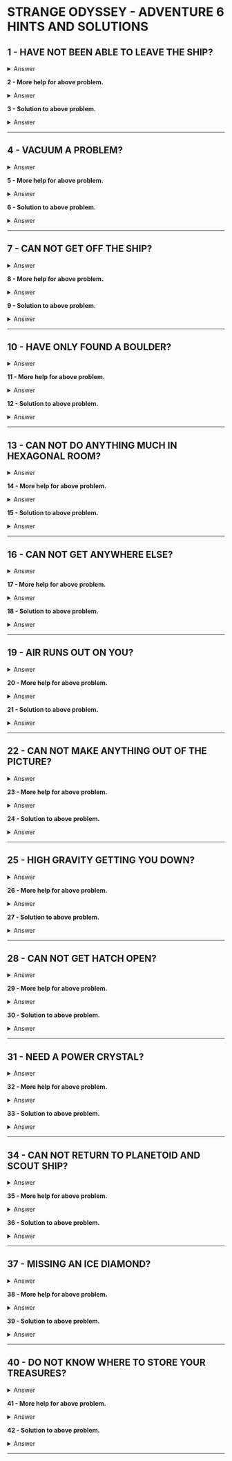 # STRANGE ODYSSEY - ADVENTURE 6 HINTS AND SOLUTIONS

## 1 - HAVE NOT BEEN ABLE TO LEAVE THE SHIP?
<details><summary>Answer</summary>EXAMINE THE CONSOLE</details>

**2 - More help for above problem.**
<details><summary>Answer</summary>PUSH THE RED BUTTON</details>

**3 - Solution to above problem.**
<details><summary>Answer</summary>PUSH RED THEN GO DOOR</details>

---


## 4 - VACUUM A PROBLEM?
<details><summary>Answer</summary>WEAR THE SPACESUIT</details>

**5 - More help for above problem.**
<details><summary>Answer</summary>EXAMINE THE SPACESUIT</details>

**6 - Solution to above problem.**
<details><summary>Answer</summary>TO SAVE AIR YOU CAN OPEN AND CLOSE THE SPACESUIT</details>

---


## 7 - CAN NOT GET OFF THE SHIP?
<details><summary>Answer</summary>IT IS A SIMPLE ACTION</details>

**8 - More help for above problem.**
<details><summary>Answer</summary>GO FOR IT</details>

**9 - Solution to above problem.**
<details><summary>Answer</summary>JUMP FROM OUTSIDE THE AIRLOCK ON THE LEDGE</details>

---


## 10 - HAVE ONLY FOUND A BOULDER?
<details><summary>Answer</summary>EXAMINE PHASER</details>

**11 - More help for above problem.**
<details><summary>Answer</summary>SET PHASER TO DESTROY - USE TWO COMMANDS</details>

**12 - Solution to above problem.**
<details><summary>Answer</summary>SET PHASER - TO DESTROY - SHOOT BOULDER</details>

---


## 13 - CAN NOT DO ANYTHING MUCH IN HEXAGONAL ROOM?
<details><summary>Answer</summary>EXAMINE PLASTIC AND TRY - HELP -</details>

**14 - More help for above problem.**
<details><summary>Answer</summary>BE GENTLE - AFTER FEELING DISORIENTED LEAVE THE ROOM</details>

**15 - Solution to above problem.**
<details><summary>Answer</summary>PULL ROD - PUSH ROD - TOUCH PLASTIC - GO CURTAIN</details>

---


## 16 - CAN NOT GET ANYWHERE ELSE?
<details><summary>Answer</summary>REPEAT</details>

**17 - More help for above problem.**
<details><summary>Answer</summary>DO IT AGAIN THERE ARE 6 MAIN LOCATIONS SERVICED BY THE GATEWAY</details>

**18 - Solution to above problem.**
<details><summary>Answer</summary>PULL ROD - PUSH ROD - TOUCH PLASTIC</details>

---


## 19 - AIR RUNS OUT ON YOU?
<details><summary>Answer</summary>OPEN THE SUIT IF THE GAUGE SAYS THE AIR IS BREATHABLE</details>

**20 - More help for above problem.**
<details><summary>Answer</summary>PLAY AROUND IN THE ALIEN SPACE SHIP</details>

**21 - Solution to above problem.**
<details><summary>Answer</summary>CONNECT HOSE IN ALIEN SHIP - PUSH BLACK - PUSH WHITE</details>

---


## 22 - CAN NOT MAKE ANYTHING OUT OF THE PICTURE?
<details><summary>Answer</summary>WEAR GOGGLES</details>

**23 - More help for above problem.**
<details><summary>Answer</summary>EXAMINE GOGGLES</details>

**24 - Solution to above problem.**
<details><summary>Answer</summary>PUSH BUTTON ON GOGGLES - WEAR GOGGLES - EXAMINE PAINTING</details>

---


## 25 - HIGH GRAVITY GETTING YOU DOWN?
<details><summary>Answer</summary>GOGGLES AND PAINTING IS THE CLUE</details>

**26 - More help for above problem.**
<details><summary>Answer</summary>EXAMINE SCULPTURE</details>

**27 - Solution to above problem.**
<details><summary>Answer</summary>GET BELT FROM SCULPTURE - WEAR BELT - TWIST BUCKLE -</details>

---


## 28 - CAN NOT GET HATCH OPEN?
<details><summary>Answer</summary>HIGH GRAVITY WORLD HOLDS THE CLUE</details>

**29 - More help for above problem.**
<details><summary>Answer</summary>PRY OPEN THE HATCH</details>

**30 - Solution to above problem.**
<details><summary>Answer</summary>PRY OPEN THE HATCH WITH THE METAL FROM THE MINING COLONY</details>

---


## 31 - NEED A POWER CRYSTAL?
<details><summary>Answer</summary>EXAMINE THE BROKEN CRYSTAL</details>

**32 - More help for above problem.**
<details><summary>Answer</summary>WHAT DO YOU REMEMBER IN THAT SHAPE</details>

**33 - Solution to above problem.**
<details><summary>Answer</summary>BREAK OFF THE ROD IN THE HEXAGONAL ROOM AND USE IT</details>

---


## 34 - CAN NOT RETURN TO PLANETOID AND SCOUT SHIP?
<details><summary>Answer</summary>USING THE ROD YOU MUST RESET THE GATEWAY</details>

**35 - More help for above problem.**
<details><summary>Answer</summary>PUSH PULL TOUCH - THIS SEQUENCE IS TOO LONG</details>

**36 - Solution to above problem.**
<details><summary>Answer</summary>PULL ROD - TOUCH PLASTIC - PUSH ROD - TOUCH PLASTIC - GO CURTAIN</details>

---


## 37 - MISSING AN ICE DIAMOND?
<details><summary>Answer</summary>ICE HOUND AND METHANE SNOW STORM THEN EXPLORE</details>

**38 - More help for above problem.**
<details><summary>Answer</summary>DIG IN GRASSY PLAIN</details>

**39 - Solution to above problem.**
<details><summary>Answer</summary>DROP HOUND IN METHANE SNOW STORM THEN EXPLORE WITH THE ICE PICK AND PHASER</details>

---


## 40 - DO NOT KNOW WHERE TO STORE YOUR TREASURES?
<details><summary>Answer</summary>BLAST OFF IN YOUR SCOUT SHIP</details>

**41 - More help for above problem.**
<details><summary>Answer</summary>EXAMINE CONSOLE</details>

**42 - Solution to above problem.**
<details><summary>Answer</summary>PUSH BLUE BUTTON ON CONSOLE</details>

---
